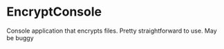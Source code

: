 # EncryptConsole
Console application that encrypts files.
Pretty straightforward to use. May be buggy
